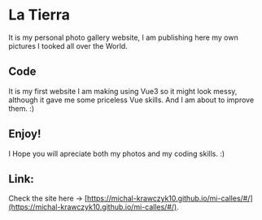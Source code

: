 # La Tierra

It is my personal photo gallery website, I am publishing here my own pictures I tooked all over the World.

## Code

It is my first website I am making using Vue3 so it might look messy, although it gave me some priceless Vue skills. And I am about to improve them. :)

## Enjoy!

I Hope you will apreciate both my photos and my coding skills. :)

## Link:

Check the site here -> [https://michal-krawczyk10.github.io/mi-calles/#/](https://michal-krawczyk10.github.io/mi-calles/#/).
